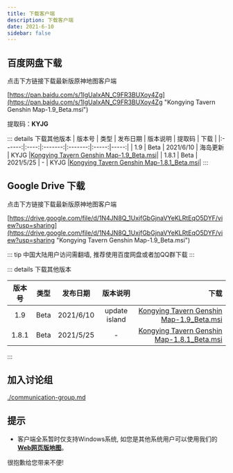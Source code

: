 ```yaml
---
title: 下载客户端
description: 下载客户端
date: 2021-6-10
sidebar: false
---
```


## 百度网盘下载

点击下方链接下载最新版原神地图客户端

[https://pan.baidu.com/s/1IgUaIxAN_C9FR3BUXoy4Zg](https://pan.baidu.com/s/1IgUaIxAN_C9FR3BUXoy4Zg "Kongying Tavern Genshin Map-1.9_Beta.msi")

提取码：**KYJG**

::: details 下载其他版本
| 版本号 | 类型 | 发布日期 | 版本说明 | 提取码 | 下载 |
|:------:|:----:|:-------:|:-------:|:-----:|-----:|
| 1.9  | Beta | 2021/6/10 | 海岛更新 | KYJG |[Kongying Tavern Genshin Map-1.9_Beta.msi](https://pan.baidu.com/s/1IgUaIxAN_C9FR3BUXoy4Zg "https://pan.baidu.com/s/1IgUaIxAN_C9FR3BUXoy4Zg")|
| 1.8.1  | Beta | 2021/5/25 | - | KYJG |[Kongying Tavern Genshin Map-1.8.1_Beta.msi](https://pan.baidu.com/s/1zRf_Rpi_TZWi994ImJ9Wyg "https://pan.baidu.com/s/1zRf_Rpi_TZWi994ImJ9Wyg")|
:::

## Google Drive 下载

点击下方链接下载最新版原神地图客户端

[https://drive.google.com/file/d/1N4JN8Q_1UxjfGbGjnaVYeKLRtEqO5DYF/view?usp=sharing](https://drive.google.com/file/d/1N4JN8Q_1UxjfGbGjnaVYeKLRtEqO5DYF/view?usp=sharing "Kongying Tavern Genshin Map-1.9_Beta.msi")

::: tip
中国大陆用户访问需翻墙, 推荐使用百度网盘或者加QQ群下载
:::

:::  details 下载其他版本

| 版本号 | 类型  | 发布日期 | 版本说明 | 下载 |
|:-----:|:-----:|:-------:|:-------:| -----:|
| 1.9 | Beta  | 2021/6/10 | update island |[Kongying Tavern Genshin Map-1.9_Beta.msi](https://drive.google.com/file/d/1N4JN8Q_1UxjfGbGjnaVYeKLRtEqO5DYF/view?usp=sharing "https://drive.google.com/file/d/1N4JN8Q_1UxjfGbGjnaVYeKLRtEqO5DYF/view?usp=sharing")|
| 1.8.1 | Beta  | 2021/5/25 | - |[Kongying Tavern Genshin Map-1.8.1_Beta.msi](https://drive.google.com/file/d/1N4JN8Q_1UxjfGbGjnaVYeKLRtEqO5DYF/view?usp=sharing "https://drive.google.com/file/d/1N4JN8Q_1UxjfGbGjnaVYeKLRtEqO5DYF/view?usp=sharing")|
:::

## 加入讨论组

[./communication-group.md](点击加入讨论组)

## 提示

* 客户端全系暂时仅支持Windows系统, 如您是其他系统用户可以使用我们的[**Web网页版地图**](https://yuanshen.site/index.html "原神地图")。

很抱歉给您带来不便!
